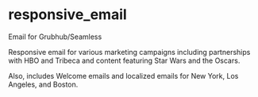 # responsive_email
Email for Grubhub/Seamless

Responsive email for various marketing campaigns including partnerships with HBO and Tribeca and content featuring Star Wars and the Oscars.

Also, includes Welcome emails and localized emails for New York, Los Angeles, and Boston.
